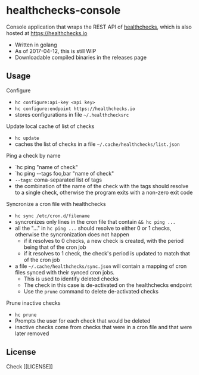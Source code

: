 # healthchecks-console
Console application that wraps the REST API of [healthchecks](https://github.com/healthchecks/healthchecks), which is also hosted at https://healthchecks.io

- Written in golang
- As of 2017-04-12, this is still WIP
- Downloadable compiled binaries in the releases page

## Usage

Configure

- `hc configure:api-key <api key>`
- `hc configure:endpoint https://healthchecks.io`
- stores configurations in file `~/.healthchecksrc`

Update local cache of list of checks

- `hc update`
- caches the list of checks in a file `~/.cache/healthchecks/list.json`

Ping a check by name

- `hc ping "name of check"
- `hc ping --tags foo,bar "name of check"
- `--tags`: coma-separated list of tags
- the combination of the name of the check with the tags should resolve to a single check, otherwise the program exits with a non-zero exit code

Syncronize a cron file with healthchecks

- `hc sync /etc/cron.d/filename`
- syncronizes only lines in the cron file that contain `&& hc ping ...`
- all the "..." in `hc ping ...` should resolve to either 0 or 1 checks, otherwise the syncronization does not happen
  - if it resolves to 0 checks, a new check is created, with the period being that of the cron job
  - if it resolves to 1 check, the check's period is updated to match that of the cron job
- a file `~/.cache/healthchecks/sync.json` will contain a mapping of cron files synced with their synced cron jobs.
  - This is used to identify deleted checks
  - The check in this case is de-activated on the healthchecks endpoint
  - Use the `prune` command to delete de-activated checks

Prune inactive checks

- `hc prune`
- Prompts the user for each check that would be deleted
- inactive checks come from checks that were in a cron file and that were later removed

## License
Check [[LICENSE]]
